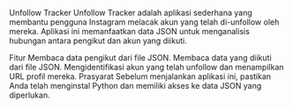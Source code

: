 Unfollow Tracker
Unfollow Tracker adalah aplikasi sederhana yang membantu pengguna Instagram melacak akun yang telah di-unfollow oleh mereka. Aplikasi ini memanfaatkan data JSON untuk menganalisis hubungan antara pengikut dan akun yang diikuti.

Fitur
Membaca data pengikut dari file JSON.
Membaca data yang diikuti dari file JSON.
Mengidentifikasi akun yang telah unfollow dan menampilkan URL profil mereka.
Prasyarat
Sebelum menjalankan aplikasi ini, pastikan Anda telah menginstal Python dan memiliki akses ke data JSON yang diperlukan.
